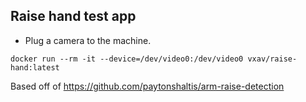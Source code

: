 ## Raise hand test app

- Plug a camera to the machine.

```
docker run --rm -it --device=/dev/video0:/dev/video0 vxav/raise-hand:latest
```

Based off of https://github.com/paytonshaltis/arm-raise-detection
